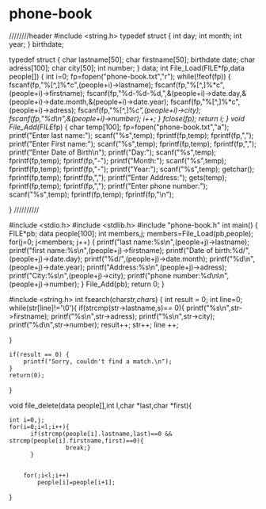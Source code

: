# phone-book
////////header
#include <string.h>
typedef struct
{
    int day;
    int month;
    int year;
} birthdate;


typedef struct
{
    char lastname[50];
    char firstname[50];
    birthdate date;
    char adress[100];
    char city[50];
    int number;
} data;
int File_Load(FILE*fp,data people[])
{
    int i=0;
    fp=fopen("phone-book.txt","r");
    while(!feof(fp))
    {
        fscanf(fp,"%[^,]%*c",(people+i)->lastname);
        fscanf(fp,"%[^,]%*c",(people+i)->firstname);
        fscanf(fp,"%d-%d-%d,",&(people+i)->date.day,&(people+i)->date.month,&(people+i)->date.year);
        fscanf(fp,"%[^,]%*c",(people+i)->adress);
        fscanf(fp,"%[^,]%*c",(people+i)->city);
        fscanf(fp,"%d\n",&(people+i)->number);
        i++;
    }
    fclose(fp);
    return i;
}
void File_Add(FILE*fp)
{
    char temp[100];
    fp=fopen("phone-book.txt","a");
    printf("Enter last name:");
    scanf("%s",temp);
    fprintf(fp,temp);
    fprintf(fp,",");
    printf("Enter First name:");
    scanf("%s",temp);
    fprintf(fp,temp);
    fprintf(fp,",");
    printf("Enter Date of Birth\n");
    printf("Day:");
    scanf("%s",temp);
    fprintf(fp,temp);
    fprintf(fp,"-");
    printf("Month:");
    scanf("%s",temp);
    fprintf(fp,temp);
    fprintf(fp,"-");
    printf("Year:");
    scanf("%s",temp);
    getchar();
    fprintf(fp,temp);
    fprintf(fp,",");
    printf("Enter Address:");
    gets(temp);
    fprintf(fp,temp);
    fprintf(fp,",");
    printf("Enter phone number:");
    scanf("%s",temp);
    fprintf(fp,temp);
    fprintf(fp,"\n");

}
//////////

#include <stdio.h>
#include <stdlib.h>
#include "phone-book.h"
int main()
{
    FILE*pb;
    data people[100];
    int members,j;
    members=File_Load(pb,people);
    for(j=0; j<members; j++)
    {
        printf("last name:%s\n",(people+j)->lastname);
        printf("first name:%s\n",(people+j)->firstname);
        printf("Date of birth:%d/",(people+j)->date.day);
        printf("%d/",(people+j)->date.month);
        printf("%d\n",(people+j)->date.year);
        printf("Address:%s\n",(people+j)->adress);
        printf("City:%s\n",(people+j)->city);
        printf("phone number:%d\n\n",(people+j)->number);
    }
    File_Add(pb);
    return 0;
}



#include <string.h>
int fsearch(char*str,char*s)
{   int result = 0;
    int line=0;
    while(str[line]!='\0'){
    if(strcmp(str->lastname,s)== 0){
      printf("%s\n",str->firstname);
      printf("%s\n",str->adress);
      printf("%s\n",str->city);
      printf("%d\n",str->number);
			result++;
			str++;
			line ++;

}

	if(result == 0) {
		printf("Sorry, couldn't find a match.\n");
	}
   	return(0);
}


void file_delete(data people[],int l,char *last,char *first){

    int i=0,j;
    for(i=0;i<l;i++){
          if(strcmp(people[i].lastname,last)==0 && strcmp(people[i].firstname,first)==0){
                    break;}
          }


        for(;i<l;i++)
            people[i]=people[i+1];


}
